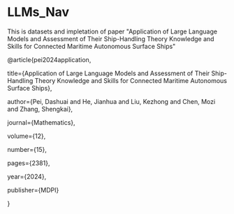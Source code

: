 # LLMs_Nav
This is datasets and impletation of paper "Application of Large Language Models and Assessment of Their Ship-Handling Theory Knowledge and Skills for Connected Maritime Autonomous Surface Ships"

@article{pei2024application,

  title={Application of Large Language Models and Assessment of Their Ship-Handling Theory Knowledge and Skills for Connected Maritime Autonomous Surface Ships},
  
  author={Pei, Dashuai and He, Jianhua and Liu, Kezhong and Chen, Mozi and Zhang, Shengkai},
  
  journal={Mathematics},
  
  volume={12},
  
  number={15},
  
  pages={2381},
  
  year={2024},
  
  publisher={MDPI}
  
}
